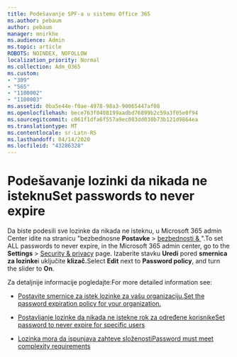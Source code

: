 ```yaml
---
title: Podešavanje SPF-a u sistemu Office 365
ms.author: pebaum
author: pebaum
manager: mnirkhe
ms.audience: Admin
ms.topic: article
ROBOTS: NOINDEX, NOFOLLOW
localization_priority: Normal
ms.collection: Adm_O365
ms.custom:
- "309"
- "565"
- "1100002"
- "1100003"
ms.assetid: 0ba5e44e-f0ae-4978-98a3-90065447af08
ms.openlocfilehash: bece763f0408199aadbd76899b2c59a3f05e0f94
ms.sourcegitcommit: c061f1dfa6f557a9ec083dd030b73b121d9864ea
ms.translationtype: MT
ms.contentlocale: sr-Latn-RS
ms.lasthandoff: 04/14/2020
ms.locfileid: "43286328"
---
```

# <a name="set-passwords-to-never-expire"></a><span data-ttu-id="b04a0-102">Podešavanje lozinki da nikada ne isteknu</span><span class="sxs-lookup"><span data-stu-id="b04a0-102">Set passwords to never expire</span></span>

<span data-ttu-id="b04a0-103">Da biste podesili sve lozinke da nikada ne isteknu, u Microsoft 365 admin Center idite na stranicu "bezbednosne **Postavke** > [bezbednosti &amp; ](https://portal.office.com/adminportal/home#/settings/security) ".</span><span class="sxs-lookup"><span data-stu-id="b04a0-103">To set ALL passwords to never expire, in the Microsoft 365 admin center, go to the **Settings** > [Security &amp; privacy](https://portal.office.com/adminportal/home#/settings/security) page.</span></span> <span data-ttu-id="b04a0-104">Izaberite stavku **Uredi** pored **smernica za lozinke**i uključite **klizač.**</span><span class="sxs-lookup"><span data-stu-id="b04a0-104">Select **Edit** next to **Password policy**, and turn the slider to **On**.</span></span>
  
<span data-ttu-id="b04a0-105">Za detaljnije informacije pogledajte:</span><span class="sxs-lookup"><span data-stu-id="b04a0-105">For more detailed information see:</span></span> 

- [<span data-ttu-id="b04a0-106">Postavite smernice za istek lozinke za vašu organizaciju.</span><span class="sxs-lookup"><span data-stu-id="b04a0-106">Set the password expiration policy for your organization.</span></span>](https://docs.microsoft.com/office365/admin/manage/set-password-expiration-policy)
  
- [<span data-ttu-id="b04a0-107">Postavljanje lozinke da nikada ne istekne rok za određene korisnike</span><span class="sxs-lookup"><span data-stu-id="b04a0-107">Set password to never expire for specific users</span></span>](https://docs.microsoft.com/office365/admin/add-users/set-password-to-never-expire)

- [<span data-ttu-id="b04a0-108">Lozinka mora da ispunjava zahteve složenosti</span><span class="sxs-lookup"><span data-stu-id="b04a0-108">Password must meet complexity requirements</span></span>](https://docs.microsoft.com/windows/security/threat-protection/security-policy-settings/password-must-meet-complexity-requirements)
  